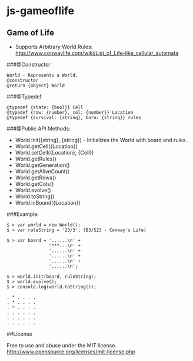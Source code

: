# js-gameoflife

## Game of Life
+ Supports Arbitrary World Rules: http://www.conwaylife.com/wiki/List_of_Life-like_cellular_automata

###@Constructor
```
World - Represents a World.
@constructor
@return {object} World
```
###@Typedef
```
@typedef {state: {bool}} Cell
@typedef {row: {number}, col: {number}} Location
@typedef {survival: {string}, born: {string}} rules
```

###@Public API Methods:
+ World.init({string}, {string}) - Initializes the World with board and rules.
+ World.getCell({Location})
+ World.setCell({Location}, {Cell})
+ World.getRules()
+ World.getGeneration()
+ World.getAliveCount()
+ World.getRows()
+ World.getCols()
+ World.evolve()
+ World.toString()
+ World.inBound({Location})

###Example:

```
$ > var world = new World();
$ > var ruleString = '23/3'; (B3/S23 - Conway's Life)
 
$ > var board = '......\n' +
             	'***...\n' +
             	'......\n' +
             	'......\n' +
             	'......\n' +
             	'......\n';
 
$ > world.init(board, ruleString);
$ > world.evolve();
$ > console.log(world.toString());
 
. * . . . .
. * . . . .
. * . . . .
. . . . . .
. . . . . .
. . . . . .
```

##License

Free to use and abuse under the MIT license.
http://www.opensource.org/licenses/mit-license.php
